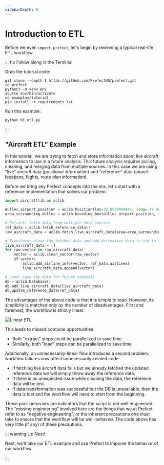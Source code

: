 ```yaml
---
sidebarDepth: 0
---
```


# Introduction to ETL

Before we even `import prefect`, let's begin by reviewing a typical real-life ETL workflow.

::: tip Follow along in the Terminal

Grab the tutorial code:

```
git clone --depth 1 https://github.com/PrefectHQ/prefect.git
cd prefect
python3 -m venv env  
source env/bin/activate   
cd examples/tutorial
pip install -r requirements.txt
```

Run this example:

```
python 01_etl.py
```

:::

## "Aircraft ETL" Example

In this tutorial, we are trying to fetch and store information about live aircraft information to use in a future analysis. This future analysis requires pulling, cleaning, and merging data from multiple sources. In this case we are using "live" aircraft data (positional information) and "reference" data (airport locations, flights, route plan information).

Before we bring any Prefect concepts into the mix, let's start with a reference implementation that solves our problem:

```python
import aircraftlib as aclib

dulles_airport_position = aclib.Position(lat=38.9519444444, long=-77.4480555556)
area_surrounding_dulles = aclib.bounding_box(dulles_airport_position, radius_km=200)

# Extract: fetch data from multiple data sources
ref_data = aclib.fetch_reference_data()
raw_aircraft_data = aclib.fetch_live_aircraft_data(area=area_surrounding_dulles)

# Transform: clean the fetched data and add derivative data to aid in the analysis
live_aircraft_data = []
for raw_vector in raw_aircraft_data:
    vector = aclib.clean_vector(raw_vector)
    if vector:
        aclib.add_airline_info(vector, ref_data.airlines)
        live_aircraft_data.append(vector)

# Load: save the data for future analysis
db = aclib.Database()
db.add_live_aircraft_data(live_aircraft_data)
db.update_reference_data(ref_data)
```

The advantages of the above code is that it is simple to read. However, its simplicity is matched only by the number of disadvantages. First and foremost, the workflow is strictly linear:

![Linear ETL](/prefect-tutorial-etl-linear.png)

This leads to missed compute opportunities:

- Both "extract" steps could be parallelized to save time
- Similarly, both "load" steps can be parallelized to save time

Additionally, an unnecessarily-linear flow introduces a second problem: workflow failures now affect unnecessarily-related code:

- If fetching live aircraft data fails but we already fetched the updated reference data we will simply throw away the reference data.
- If there is an unexpected issue while cleaning the data, the reference data will be lost.
- If data transformation was successful but the DB is unavailable, then the data is lost and the workflow will need to start from the beginning.

These poor behaviors are indicators that the script is not well engineered. The "missing engineering" involved here are the things that we at Prefect refer to as "negative engineering", or the inherent precautions one must take to ensure that the workflow will be well-behaved. The code above has very little (if any) of these precautions.

::: warning Up Next!

Next, we'll take our ETL example and use Prefect to improve the behavior of our workflow.

:::
